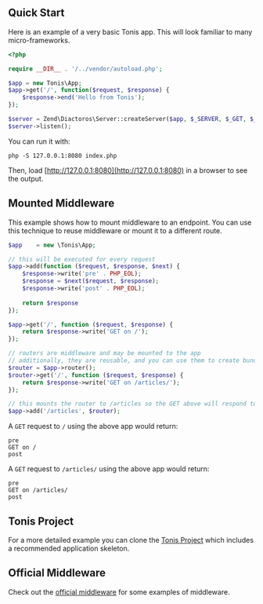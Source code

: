 Quick Start
-----------

Here is an example of a very basic Tonis app. This will look familiar to many micro-frameworks.

```php
<?php

require __DIR__ . '/../vendor/autoload.php';

$app = new Tonis\App;
$app->get('/', function($request, $response) {
    $response->end('Hello from Tonis');
});

$server = Zend\Diactoros\Server::createServer($app, $_SERVER, $_GET, $_POST, $_COOKIE, $_FILES);
$server->listen();
```

You can run it with:

```php -S 127.0.0.1:8080 index.php```

Then, load [http://127.0.0.1:8080](http://127.0.0.1:8080) in a browser to see the output.

Mounted Middleware
------------------

This example shows how to mount middleware to an endpoint. You can use this technique to reuse middleware or mount
it to a different route.

```php
$app    = new \Tonis\App;

// this will be executed for every request
$app->add(function ($request, $response, $next) {
    $response->write('pre' . PHP_EOL);
    $response = $next($request, $response);
    $response->write('post' . PHP_EOL);
    
    return $response
});

$app->get('/', function ($request, $response) {
    return $response->write('GET on /');
});

// routers are middleware and may be mounted to the app
// additionally, they are reusable, and you can use them to create bundles/packages/modules
$router = $app->router();
$router->get('/', function ($request, $response) {
    return $response->write('GET on /articles/');
});

// this mounts the router to /articles so the GET above will respond to /articles/
$app->add('/articles', $router);
```

A `GET` request to `/` using the above app would return:

```
pre
GET on /
post
```

A `GET` request to `/articles/` using the above app would return:
 
```
pre
GET on /articles/
post
```

Tonis Project
-------------

For a more detailed example you can clone the [Tonis Project](http://github.com/tonis-io/tonis-project) which 
includes a recommended application skeleton.

Official Middleware
-------------------

Check out the [official middleware](/resources/official-middleware) for some examples of middleware.
